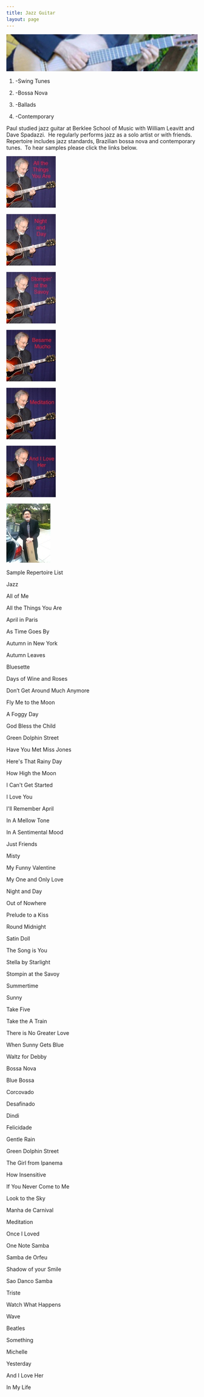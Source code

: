 ```yaml
---
title: Jazz Guitar
layout: page
---
```


![](Jazz_Guitar_files/header.jpg)

1. -Swing Tunes

2. -Bossa Nova

3. -Ballads

4. -Contemporary

Paul studied jazz guitar at Berklee School of Music with William Leavitt and Dave Spadazzi.  He regularly performs jazz as a solo artist or with friends.  Repertoire includes jazz standards, Brazilian bossa nova and contemporary tunes.  To hear samples please click the links below.

![](Jazz_Guitar_files/All-the-Things-You-Are.jpg)

![](Jazz_Guitar_files/night-and-day.jpg)

![](Jazz_Guitar_files/Savoy.jpg)

![](Jazz_Guitar_files/besame.jpg)

![](Jazz_Guitar_files/meditation.jpg)

![](Jazz_Guitar_files/andilove.jpg)

![](Jazz_Guitar_files/photoforgephoto.jpg)

Sample Repertoire List

Jazz

All of Me

All the Things You Are

April in Paris

As Time Goes By

Autumn in New York

Autumn Leaves

Bluesette

Days of Wine and Roses

Don’t Get Around Much Anymore

Fly Me to the Moon

A Foggy Day

God Bless the Child

Green Dolphin Street

Have You Met Miss Jones

Here's That Rainy Day

How High the Moon

I Can't Get Started

I Love You

I'll Remember April

In A Mellow Tone

In A Sentimental Mood

Just Friends

Misty

My Funny Valentine

My One and Only Love

Night and Day

Out of Nowhere

Prelude to a Kiss

Round Midnight

Satin Doll

The Song is You

Stella by Starlight

Stompin at the Savoy

Summertime

Sunny

Take Five

Take the A Train

There is No Greater Love

When Sunny Gets Blue

Waltz for Debby

Bossa Nova

Blue Bossa

Corcovado

Desafinado

Dindi

Felicidade

Gentle Rain

Green Dolphin Street

The Girl from Ipanema

How Insensitive

If You Never Come to Me

Look to the Sky

Manha de Carnival

Meditation

Once I Loved

One Note Samba

Samba de Orfeu

Shadow of your Smile

Sao Danco Samba

Triste

Watch What Happens

Wave

Beatles

Something

Michelle

Yesterday

And I Love Her

In My Life

